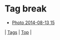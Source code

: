 <!--
title: Tag break
date: 2020-06-28T15:26:59.806Z
tags:
-->
# Tag break

 * [Photo 2014-08-13 15](94633761362.md)

| [Tags](tags.md) | [Top](index.md) |
